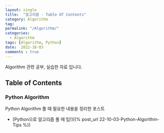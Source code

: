 ```yaml
---
layout: single
title:  "알고리즘 - Table Of Contents"
category: Algorithm
tag: 
permalink: "/Algorithm/"
categories:
  - Algorithm
tags: [Algorithm, Python]
date:  2022-10-03
comments : true
---
```


Algorithm 관련 공부, 실습한 자료 입니다.

## Table of Contents
### Python Algorithm
Python Algorithm 풀 때 필요한 내용을 정리한 포스트
* [Python으로 알고리즘 풀 때 팁!]({% post_url 22-10-03-Python-Algorithm-Tips %})

